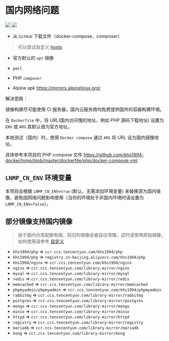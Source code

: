 # 国内网络问题

[![](https://img.shields.io/badge/AD-%E8%85%BE%E8%AE%AF%E4%BA%91%E5%AE%B9%E5%99%A8%E6%9C%8D%E5%8A%A1-blue.svg)](https://cloud.tencent.com/act/cps/redirect?redirect=10058&cps_key=3a5255852d5db99dcd5da4c72f05df61) [![](https://img.shields.io/badge/Support-%E8%85%BE%E8%AE%AF%E4%BA%91%E8%87%AA%E5%AA%92%E4%BD%93-brightgreen.svg)](https://cloud.tencent.com/developer/support-plan?invite_code=13vokmlse8afh)

* 从 `GitHub` 下载文件（docker-compose、composer）

> 可以尝试自定义 [hosts](https://github.com/khs1994-docker/lnmp/blob/master/config/etc/hosts)

* 官方默认的 `apt` 镜像

* `pecl`

* PHP `composer`

* Alpine apk https://mirrors.alpinelinux.org/

解决思路：

镜像构建尽可能使用 CI 服务器，国内云服务商均免费提供国外的容器构建环境。

在 `Dockerfile` 中，将 URL(国内访问慢的地址，例如 PHP 源码下载地址) 设置为 `ENV` 或 `ARG` 其默认值为官方地址。

本地测试（国内）时，使用 `Docker compose` 通过 `ARG` 将 URL 设为国内镜像地址。

具体参考本项目的 PHP compose 文件 https://github.com/khs1994-docker/lnmp/blob/master/dockerfile/php/docker-compose.yml

## `LNMP_CN_ENV` 环境变量

本项目会根据 `LNMP_CN_ENV=true` (默认，无需添加环境变量) 来替换源为国内镜像，避免因网络问题影响使用（当你的环境处于非国内环境时请设置为 `LNMP_CN_ENV=false`）。

## 部分镜像支持国内镜像

> 由于国内仓库配额有限，较旧的镜像会被自动清理，这时请使用原始镜像，如何使用请参考 [自定义](custom.md)

* `khs1994/php`           => `ccr.ccs.tencentyun.com/khs1994/php`
* `khs1994/php`           => `registry.cn-beijing.aliyuncs.com/khs1994/php`
* `khs1994/nginx`         => `ccr.ccs.tencentyun.com/khs1994/nginx`
* `nginx`                 => `ccr.ccs.tencentyun.com/library-mirror/nginx`
* `mysql`                 => `ccr.ccs.tencentyun.com/library-mirror/mysql`
* `redis`                 => `ccr.ccs.tencentyun.com/library-mirror/redis`
* `memcached`             => `ccr.ccs.tencentyun.com/library-mirror/memcached`
* `phpmyadmin/phpmyadmin` => `ccr.ccs.tencentyun.com/khs1994/phpmyadmin`
* `rabbitmq`              => `ccr.ccs.tencentyun.com/library-mirror/rabbitmq`
* `postgres`              => `ccr.ccs.tencentyun.com/library-mirror/postgres`
* `mongo`                 => `ccr.ccs.tencentyun.com/library-mirror/mongo`
* `minio`                 => `ccr.ccs.tencentyun.com/library-mirror/minio`
* `httpd`                 => `ccr.ccs.tencentyun.com/library-mirror/httpd`
* `registry`              => `ccr.ccs.tencentyun.com/library-mirror/registry`
* `mariadb`               => `ccr.ccs.tencentyun.com/library-mirror/mariadb`
* `kong`                  => `ccr.ccs.tencentyun.com/library-mirror/kong`

